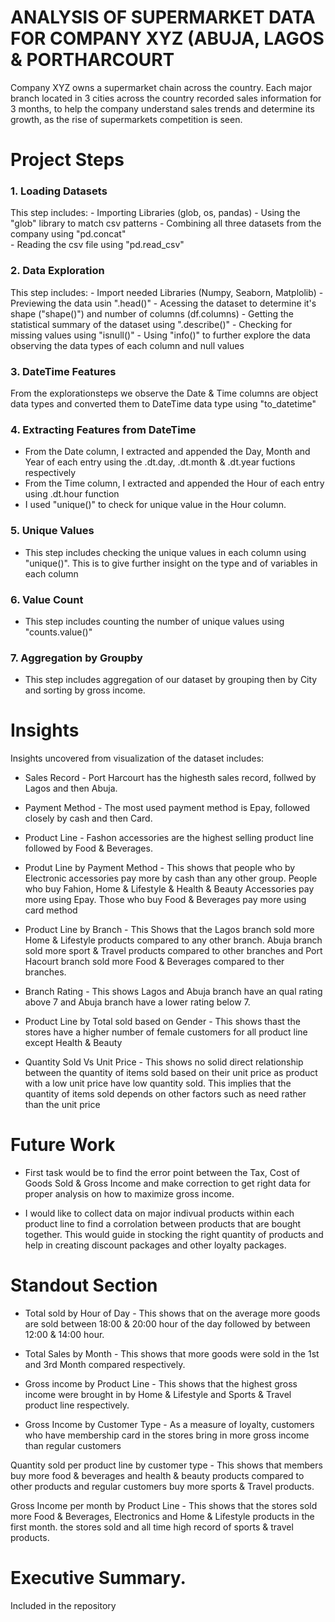 

# ANALYSIS OF SUPERMARKET DATA FOR COMPANY XYZ (ABUJA, LAGOS & PORTHARCOURT

Company XYZ owns a supermarket chain across the country. Each major branch located in 3 cities across the country recorded sales information for 3 months, to help the company understand sales trends and determine its growth, as the rise of supermarkets competition is seen.


# Project Steps

### 1. Loading Datasets
This step includes:
    - Importing Libraries (glob, os, pandas)
    - Using the "glob" library to match csv patterns
    - Combining all three datasets from the company using "pd.concat"  
    - Reading the csv file using "pd.read_csv"

### 2. Data Exploration
This step includes:
    - Import needed Libraries (Numpy, Seaborn, Matplolib)
    - Previewing the data usin ".head()"
    - Acessing the dataset to determine it's shape ("shape()") and number of columns (df.columns)
    - Getting the statistical summary of the dataset using ".describe()"
    - Checking for missing values using "isnull()"
    - Using "info()" to further explore the data observing the data types of each column and null values

### 3. DateTime Features
From the explorationsteps we observe the Date & Time columns are object data types and converted them to DateTime data type using "to_datetime"


### 4. Extracting Features from DateTime
- From the Date column, I extracted and appended the Day, Month and Year of each entry using the .dt.day, .dt.month & .dt.year fuctions respectively
- From the Time column, I extracted and appended the Hour of each entry using .dt.hour function
- I used "unique()" to check for unique value in the Hour column.

### 5. Unique Values 
- This step includes checking the unique values in each column using "unique()". This is to give further insight on the type and of variables in each column

### 6. Value Count
- This step includes counting the number of unique values using "counts.value()"

### 7. Aggregation by Groupby
- This step includes aggregation of our dataset by grouping then by City and sorting by gross income.



# Insights

Insights uncovered from visualization of the dataset includes: 

- Sales Record - Port Harcourt has the highesth sales record, follwed by Lagos and then Abuja.

- Payment Method - The most used payment method is Epay, followed closely by cash and then Card.

- Product Line - Fashon accessories are the highest selling product line followed by Food & Beverages.

- Produt Line by Payment Method - This shows that people who by Electronic accessories pay more by cash than any other group. People who buy Fahion, Home & Lifestyle & Health & Beauty Accessories pay more using Epay. Those who buy Food & Beverages pay more using card method

- Product Line by Branch - This Shows that the Lagos branch sold more Home & Lifestyle products compared to any other branch. Abuja branch sold more sport & Travel products compared to other branches and Port Hacourt branch sold more Food & Beverages compared to ther branches.

- Branch Rating  - This shows Lagos and Abuja branch have an qual rating above 7 and Abuja branch have a lower rating below 7.

- Product Line by Total sold based on Gender - This shows thast the stores have a higher number of female customers for all product line except Health & Beauty

- Quantity Sold Vs Unit Price - This shows no solid direct relationship between the quantity of items sold based on their unit price as product with a low unit price have low quantity sold. This implies that the quantity of items sold depends on other factors such as need rather than the unit price




# Future Work

- First task would be to find the error point between the Tax, Cost of Goods Sold & Gross Income and make correction to get right data for proper analysis on how to maximize gross income.

- I would like to collect data on major indivual products within each product line to find a corrolation between products that are bought together. This would guide in stocking the right quantity of products and help in creating discount packages and other loyalty packages.


# Standout Section

- Total sold by Hour of Day -  This shows that on the average more goods are sold between 18:00 & 20:00 hour of the day followed by between 12:00 & 14:00 hour.

- Total Sales by Month - This shows that more goods were sold in the 1st and 3rd Month compared respectively.

- Gross income by Product Line - This shows that the highest gross income were brought in by Home & Lifestyle and Sports & Travel product line respectively.

- Gross Income by Customer Type - As a measure of loyalty, customers who have membership card in the stores bring in more gross income than regular customers

Quantity sold per product line by customer type - This shows that members buy more food & beverages and health & beauty products compared to other products and regular customers buy more sports & Travel products.

Gross Income per month by Product Line - This shows that the stores sold more Food & Beverages, Electronics and Home & Lifestyle products in the first month. the stores sold and all time high record of sports & travel products.


# Executive Summary.

Included in the repository